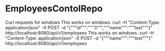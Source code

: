 # EmployeesContolRepo

Curl requests for windows 
This works on windows.
curl -H "Content-Type: application/json" -X POST -d "{"""id""":"""3""","""name""":"""test"""}" http://localhost:8080/api/v1/employees
This works on windows.
curl -H "Content-Type: application/json" -X POST -d "{"""name""":"""test"""}" http://localhost:8080/api/v1/employees
